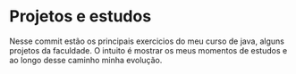 # Projetos e estudos 
Nesse commit estão os principais exercicios do meu curso de java, alguns projetos da faculdade. 
O intuito é mostrar os meus momentos de estudos e ao longo desse caminho minha evolução. 
